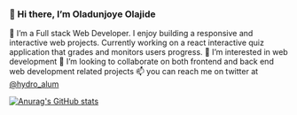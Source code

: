 ### 👋 Hi there, I’m Oladunjoye Olajide
🌱 I’m a Full stack Web Developer. I enjoy building a responsive and interactive web projects. Currently working on a react interactive quiz application that grades and monitors users progress.
👀 I’m interested in web development
💞️ I’m looking to collaborate on both frontend and back end web development related projects
📫 you can reach me on twitter at [@hydro_alum](https://twitter.com/hydro_alum)

[![Anurag's GitHub stats](https://github-readme-stats.vercel.app/api?username=Hydro-Alum)](https://github.com/anuraghazra/github-readme-stats)
